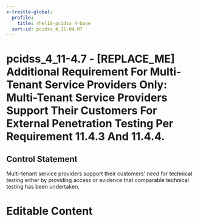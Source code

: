 ```yaml
---
x-trestle-global:
  profile:
    title: rhel10-pcidss_4-base
  sort-id: pcidss_4_11-04.07
---
```


# pcidss_4_11-4.7 - \[REPLACE_ME\] Additional Requirement For Multi-Tenant Service Providers Only: Multi-Tenant Service Providers Support Their Customers For External Penetration Testing Per Requirement 11.4.3 And 11.4.4.

## Control Statement

Multi-tenant service providers support their customers' need for technical testing either
by providing access or evidence that comparable technical testing has been undertaken.

# Editable Content

<!-- Make additions and edits below -->
<!-- The above represents the contents of the control as received by the profile, prior to additions. -->
<!-- If the profile makes additions to the control, they will appear below. -->
<!-- The above markdown may not be edited but you may edit the content below, and/or introduce new additions to be made by the profile. -->
<!-- If there is a yaml header at the top, parameter values may be edited. Use --set-parameters to incorporate the changes during assembly. -->
<!-- The content here will then replace what is in the profile for this control, after running profile-assemble. -->
<!-- The current profile has no added parts for this control, but you may add new ones here. -->
<!-- Each addition must have a heading either of the form ## Control my_addition_name -->
<!-- or ## Part a. (where the a. refers to one of the control statement labels.) -->
<!-- "## Control" parts are new parts added after the statement part. -->
<!-- "## Part" parts are new parts added into the top-level statement part with that label. -->
<!-- Subparts may be added with nested hash levels of the form ### My Subpart Name -->
<!-- underneath the parent ## Control or ## Part being added -->
<!-- See https://oscal-compass.github.io/compliance-trestle/tutorials/ssp_profile_catalog_authoring/ssp_profile_catalog_authoring for guidance. -->
